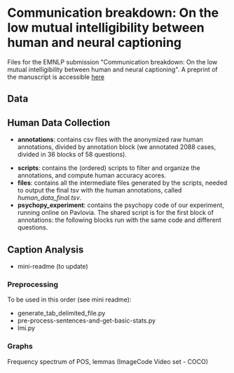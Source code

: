 # Communication breakdown: On the low mutual intelligibility between human and neural captioning
Files for the EMNLP submission "Communication breakdown: On the low mutual intelligibility between human and neural captioning". 
A preprint of the manuscript is accessible [here](www.google.com)


## Data 

## Human Data Collection
- **annotations**: contains csv files with the anonymized raw human annotations, divided by annotation block (we annotated 2088 cases, divided in 36 blocks of 58 questions).  

* **scripts**: contains the (ordered) scripts to filter and organize the annotations, and compute human accuracy acores. 
* **files**: contains all the intermediate files generated by the scripts, needed to output the final tsv with the human annotations, called *human_data_final.tsv*.  
* **psychopy_experiment**: contains the psychopy code of our experiment, running online on Pavlovia. The shared script is for the first block of annotations: the following blocks run with the same code and different questions. 

## Caption Analysis
* mini-readme (to update)
### Preprocessing
To be used in this order (see mini readme):
* generate_tab_delimited_file.py
* pre-process-sentences-and-get-basic-stats.py
* lmi.py 

### Graphs
Frequency spectrum of POS, lemmas (ImageCode Video set - COCO)

